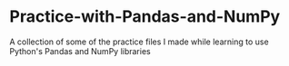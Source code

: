 # Practice-with-Pandas-and-NumPy
A collection of some of the practice files I made while learning to use Python's Pandas and NumPy libraries
